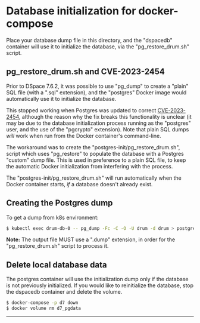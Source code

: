 # Database initialization for docker-compose

Place your database dump file in this directory, and the "dspacedb" container
will use it to initialize the database, via the "pg_restore_drum.sh" script.

## pg_restore_drum.sh and CVE-2023-2454

Prior to DSpace 7.6.2, it was possible to use "pg_dump" to create a "plain" SQL
file (with a ".sql" extension), and the "postgres" Docker image
would automatically use it to initialize the database.

This stopped working when Postgres was updated to correct
[CVE-2023-2454][CVE-2023-2454], although the reason why the fix breaks this
functionality is unclear (it may be due to the database initialization
process running as the "postgres" user, and the use of the "pgcrypto"
extension). Note that plain SQL dumps *will* work when run from the Docker
container's command-line.

The workaround was to create the "postgres-init/pg_restore_drum.sh", script
which uses "pg_restore" to populate the database with a Postgres "custom" dump
file. This is used in preference to a plain SQL file, to keep the automatic
Docker initialization from interfering with the process.

The "postgres-init/pg_restore_drum.sh" will run automatically when the Docker
container starts, *if* a database doesn't already exist.

## Creating the Postgres dump

To get a dump from k8s environment:

```zsh
$ kubectl exec drum-db-0 -- pg_dump -Fc -C -O -U drum -d drum > postgres-init/drum-db.dump
```

**Note:** The output file MUST use a ".dump" extension, in order for the
"pg_restore_drum.sh" script to process it.

## Delete local database data

The postgres container will use the initialization dump only if the
database is not previously initialized. If you would like to reinitialize the
database, stop the dspacedb container and delete the volume.

```zsh
$ docker-compose -p d7 down
$ docker volume rm d7_pgdata
```

---
[CVE-2023-2454]: https://www.postgresql.org/support/security/CVE-2023-2454/
